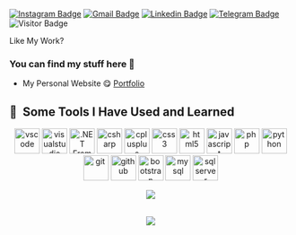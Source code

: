 


[![Instagram Badge](https://img.shields.io/badge/-@h._.a._.m._.d._.i._.e-purple?style=flat-square&logo=instagram&logoColor=white&link=https://instagram.com/h._.a._.m._.d._.i._.e/)](https://instagram.com/h._.a._.m._.d._.i._.e)
[![Gmail Badge](https://img.shields.io/badge/-detherslagos@gmail.com-c14438?style=flat-square&logo=Gmail&logoColor=white&link=mailto:detherslagos@gmail.com)](mailto:detherslagos@gmail.com)
[![Linkedin Badge](https://img.shields.io/badge/-Dether-blue?style=flat-square&logo=Linkedin&logoColor=white&link=https://www.linkedin.com/in/Dether/)](https://www.linkedin.com/in/Dether/)
[![Telegram Badge](https://img.shields.io/badge/-@Hamdie-0088CC?style=flat&logo=Facebook&logoColor=white)](https://www.facebook.com/hamdie/ "Contact on Telegram")
![Visitor Badge](https://komarev.com/ghpvc/?username=Dether0531&color=crimson)


Like My Work?

### You can find my stuff here :leaves:

- My Personal Website :yum: [Portfolio](https://hamdie-v-xxxi-mmxxiii.github.io/hamdie-v-xxxi-mmxxiii.github.io/)


<!--- just --->
<h2> 🚀 &nbsp;Some Tools I Have Used and Learned</h2>
<p align="center">
    <img src="https://cdn.jsdelivr.net/gh/devicons/devicon/icons/vscode/vscode-original.svg" alt="vscode" width="45" height="45"/>
    <img src="https://cdn.jsdelivr.net/gh/devicons/devicon/icons/visualstudio/visualstudio-plain.svg" alt="visualstudio" width="45" height="45"/>
    <img src="https://cdn.jsdelivr.net/gh/devicons/devicon/icons/dot-net/dot-net-original.svg" alt=".NET Framework" width="45" height="45"/>
    <img src="https://cdn.jsdelivr.net/gh/devicons/devicon/icons/csharp/csharp-original.svg" alt="csharp" width="45" height="45"/>
    <img src="https://cdn.jsdelivr.net/gh/devicons/devicon/icons/cplusplus/cplusplus-original.svg" alt="cplusplus" width="45" height="45"/>
    <img src="https://cdn.jsdelivr.net/gh/devicons/devicon/icons/css3/css3-original.svg" alt="css3" width="45" height="45"/>
    <img src="https://cdn.jsdelivr.net/gh/devicons/devicon/icons/html5/html5-original.svg" alt="html5" width="45" height="45"/>
    <img src="https://cdn.jsdelivr.net/gh/devicons/devicon/icons/javascript/javascript-original.svg" alt="javascript" width="45" height="45"/>
    <img src="https://cdn.jsdelivr.net/gh/devicons/devicon/icons/php/php-original.svg" alt="php" width="45" height="45"/>
    <img src="https://cdn.jsdelivr.net/gh/devicons/devicon/icons/python/python-original.svg" alt="python" width="45" height="45"/>
    <img src="https://cdn.jsdelivr.net/gh/devicons/devicon/icons/git/git-original.svg" alt="git" width="45" height="45"/>
    <img src="https://cdn.jsdelivr.net/gh/devicons/devicon/icons/github/github-original.svg" alt="github" width="45" height="45"/>
    <img src="https://cdn.jsdelivr.net/gh/devicons/devicon/icons/bootstrap/bootstrap-original.svg" alt="bootstrap" width="45" height="45"/>
    <img src="https://cdn.jsdelivr.net/gh/devicons/devicon/icons/mysql/mysql-original.svg" alt="mysql" width="45" height="45"/>
    <img src="https://cdn.jsdelivr.net/gh/devicons/devicon/icons/microsoftsqlserver/microsoftsqlserver-plain.svg" alt="sqlserver" width="45" height="45"/>
    
</p>

<p align="center" >  
  <a href="https://github.com/hamdie-v-xxxi-mmxxiii/github-readme-stats"> 
      <img  src="https://github-readme-stats.vercel.app/api?username=hamdie-v-xxxi-mmxxiii&&show_icons=true&theme=radical"/>
  </a>
  </p>
<br/>  

<div align="center">
            <a href="https://ko-fi.com/Hamdie" target="_blank" style="display: inline-block;">
                <img
                    src="https://img.shields.io/badge/Donate-Ko--fi-F16061.svg?style=flat-square&logo=ko-fi" 
                    align="center"
                />
            </a></div>
<br />

</div>

